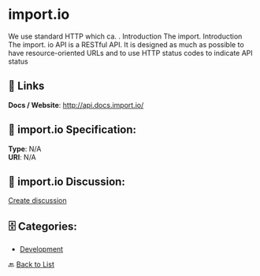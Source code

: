 # import.io


We use standard HTTP which ca. .  Introduction The import. Introduction The import. io API is a RESTful API. It is designed as much as possible to have resource-oriented URLs and to use HTTP status codes to indicate API status

##  🔗 Links
**Docs / Website**: http://api.docs.import.io/

## 🧬 import.io Specification:
**Type**: N/A  
**URI**: N/A

## 💬 import.io Discussion:
[Create discussion](https://github.com/apis-list/apis-list/discussions/new)

## 🗄️ Categories:
- [Development](https://github.com/apis-list/apis-list#development-)




🔙 [Back to List](https://github.com/apis-list/apis-list)
